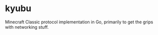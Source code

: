 kyubu
=====

Minecraft Classic protocol implementation in Go, primarily to get the grips with networking stuff.
